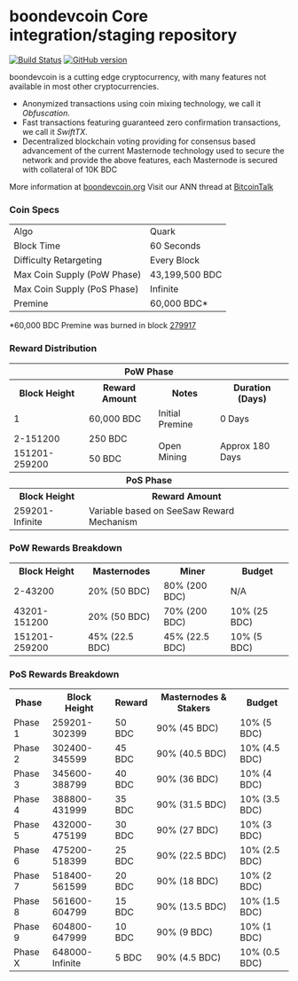 boondevcoin Core integration/staging repository
=====================================

[![Build Status](https://travis-ci.org/boondevcoin-Project/boondevcoin.svg?branch=master)](https://travis-ci.org/boondevcoin-Project/boondevcoin) [![GitHub version](https://badge.fury.io/gh/boondevcoin-Project%2Fboondevcoin.svg)](https://badge.fury.io/gh/boondevcoin-Project%2Fboondevcoin)

boondevcoin is a cutting edge cryptocurrency, with many features not available in most other cryptocurrencies.
- Anonymized transactions using coin mixing technology, we call it _Obfuscation_.
- Fast transactions featuring guaranteed zero confirmation transactions, we call it _SwiftTX_.
- Decentralized blockchain voting providing for consensus based advancement of the current Masternode
  technology used to secure the network and provide the above features, each Masternode is secured
  with collateral of 10K BDC

More information at [boondevcoin.org](http://www.boondevcoin.org) Visit our ANN thread at [BitcoinTalk](http://www.bitcointalk.org/index.php?topic=1262920)

### Coin Specs
<table>
<tr><td>Algo</td><td>Quark</td></tr>
<tr><td>Block Time</td><td>60 Seconds</td></tr>
<tr><td>Difficulty Retargeting</td><td>Every Block</td></tr>
<tr><td>Max Coin Supply (PoW Phase)</td><td>43,199,500 BDC</td></tr>
<tr><td>Max Coin Supply (PoS Phase)</td><td>Infinite</td></tr>
<tr><td>Premine</td><td>60,000 BDC*</td></tr>
</table>

*60,000 BDC Premine was burned in block [279917](http://www.presstab.pw/phpexplorer/boondevcoin/block.php?blockhash=206d9cfe859798a0b0898ab00d7300be94de0f5469bb446cecb41c3e173a57e0)

### Reward Distribution

<table>
<th colspan=4>PoW Phase</th>
<tr><th>Block Height</th><th>Reward Amount</th><th>Notes</th><th>Duration (Days)</th></tr>
<tr><td>1</td><td>60,000 BDC</td><td>Initial Premine</td><td>0 Days</td></tr>
<tr><td>2-151200</td><td>250 BDC</td><td rowspan=2>Open Mining</td><td rowspan=2> Approx 180 Days</td></tr>
<tr><td>151201-259200</td><td>50 BDC</td></tr>
<tr><th colspan=4>PoS Phase</th></tr>
<tr><th>Block Height</th><th colspan=3>Reward Amount</th></tr>
<tr><td>259201-Infinite</td><td colspan=3>Variable based on SeeSaw Reward Mechanism</td></tr>
</table>

### PoW Rewards Breakdown

<table>
<th>Block Height</th><th>Masternodes</th><th>Miner</th><th>Budget</th>
<tr><td>2-43200</td><td>20% (50 BDC)</td><td>80% (200 BDC)</td><td>N/A</td></tr>
<tr><td>43201-151200</td><td>20% (50 BDC)</td><td>70% (200 BDC)</td><td>10% (25 BDC)</td></tr>
<tr><td>151201-259200</td><td>45% (22.5 BDC)</td><td>45% (22.5 BDC)</td><td>10% (5 BDC)</td></tr>
</table>

### PoS Rewards Breakdown

<table>
<th>Phase</th><th>Block Height</th><th>Reward</th><th>Masternodes & Stakers</th><th>Budget</th>
<tr><td>Phase 1</td><td>259201-302399</td><td>50 BDC</td><td>90% (45 BDC)</td><td>10% (5 BDC)</td></tr>
<tr><td>Phase 2</td><td>302400-345599</td><td>45 BDC</td><td>90% (40.5 BDC)</td><td>10% (4.5 BDC)</td></tr>
<tr><td>Phase 3</td><td>345600-388799</td><td>40 BDC</td><td>90% (36 BDC)</td><td>10% (4 BDC)</td></tr>
<tr><td>Phase 4</td><td>388800-431999</td><td>35 BDC</td><td>90% (31.5 BDC)</td><td>10% (3.5 BDC)</td></tr>
<tr><td>Phase 5</td><td>432000-475199</td><td>30 BDC</td><td>90% (27 BDC)</td><td>10% (3 BDC)</td></tr>
<tr><td>Phase 6</td><td>475200-518399</td><td>25 BDC</td><td>90% (22.5 BDC)</td><td>10% (2.5 BDC)</td></tr>
<tr><td>Phase 7</td><td>518400-561599</td><td>20 BDC</td><td>90% (18 BDC)</td><td>10% (2 BDC)</td></tr>
<tr><td>Phase 8</td><td>561600-604799</td><td>15 BDC</td><td>90% (13.5 BDC)</td><td>10% (1.5 BDC)</td></tr>
<tr><td>Phase 9</td><td>604800-647999</td><td>10 BDC</td><td>90% (9 BDC)</td><td>10% (1 BDC)</td></tr>
<tr><td>Phase X</td><td>648000-Infinite</td><td>5 BDC</td><td>90% (4.5 BDC)</td><td>10% (0.5 BDC)</td></tr>
</table>
